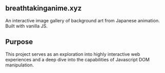 ## breathtakinganime.xyz
An interactive image gallery of background art from Japanese animation. Built with vanilla JS.

## Purpose
This project serves as an exploration into highly interactive web experiences and a deep dive into the capabilities of Javascript DOM manipulation.

